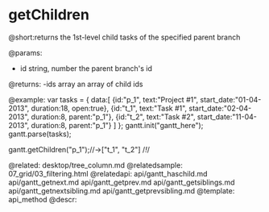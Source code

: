 getChildren
=============
@short:returns the 1st-level child tasks of the specified parent branch
	

@params:
- id	string, number		the parent branch's id

@returns:
-ids	array	an array of child ids


@example:
var tasks = {
  data:[
     {id:"p_1", text:"Project #1", start_date:"01-04-2013", duration:18, 
     open:true},
     {id:"t_1", text:"Task #1", start_date:"02-04-2013", duration:8,
     parent:"p_1"},
     {id:"t_2", text:"Task #2", start_date:"11-04-2013", duration:8,
     parent:"p_1"}
   ]
};
gantt.init("gantt_here");
gantt.parse(tasks);

gantt.getChildren("p_1");//->["t_1", "t_2"] /*!*/

@related:
	desktop/tree_column.md
@relatedsample:
	07_grid/03_filtering.html
@relatedapi: 
	api/gantt_haschild.md
    api/gantt_getnext.md
    api/gantt_getprev.md
    api/gantt_getsiblings.md
    api/gantt_getnextsibling.md 
    api/gantt_getprevsibling.md 
@template:	api_method
@descr:

